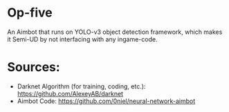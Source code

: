# Op-five
An Aimbot that runs on YOLO-v3 object detection framework, which makes it Semi-UD by not interfacing with any ingame-code.

# Sources:
- Darknet Algorithm (for training, coding, etc.): https://github.com/AlexeyAB/darknet
- Aimbot Code: https://github.com/0niel/neural-network-aimbot
